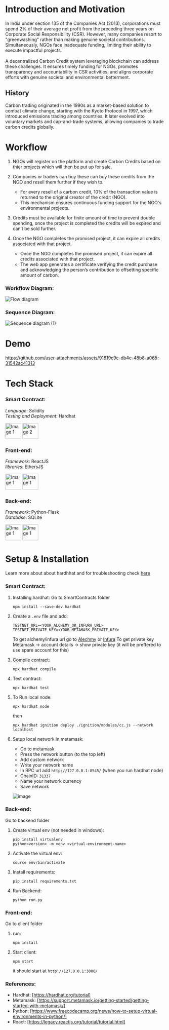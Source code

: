 # Introduction and Motivation

In India under section 135 of the Companies Act (2013), corporations must spend 2% of their average net profit from the preceding three years on Corporate Social Responsibility (CSR). 
However, many companies resort to "greenwashing" rather than making genuine societal contributions. Simultaneously, NGOs face inadequate funding, limiting their ability to execute impactful projects.
<br><br>
A decentralized Carbon Credit system leveraging blockchain can address these challenges. 
It ensures timely funding for NGOs, promotes transparency and accountability in CSR activities, and aligns corporate efforts with genuine societal and environmental betterment.

## History
Carbon trading originated in the 1990s as a market-based solution to combat climate change, starting with the Kyoto Protocol in 1997, which introduced emissions trading among countries.
It later evolved into voluntary markets and cap-and-trade systems, allowing companies to trade carbon credits globally.

# Workflow
1. NGOs will register on the platform and create Carbon Credits based on thier projects which will then be put up for sale.

2. Companies or traders can buy these can buy these credits from the NGO and resell them further if they wish to.
   - For every resell of a carbon credit, 10% of the transaction value is returned to the original creator of the credit (NGO).
   - This mechanism ensures continuous funding support for the NGO's environmental projects.

3. Credits must be available for finite amount of time to prevent double spending, once the project is completed the credits will be expired and can’t be sold further.

4. Once the NGO completes the promised project, it can expire all credits associated with that project.
   - Once the NGO completes the promised project, it can expire all credits associated with that project.
   - The web app generates a certificate verifying the credit purchase and acknowledging the person’s contribution to offsetting specific amount of carbon.

### Workflow Diagram:
![Flow diagram](https://github.com/user-attachments/assets/150eb965-a285-4da7-a434-14eb18890f79)
<br>
### Sequence Diagram:
![Sequence diagram (1)](https://github.com/user-attachments/assets/43ac8bd4-a24c-4416-a607-5263a31e3cf2)


# Demo
https://github.com/user-attachments/assets/91819c9c-db4c-48b8-a065-31542ac41313






# Tech Stack
### Smart Contract:
*Language*: Solidity  
*Testing and Deployment*: Hardhat  

<img src="https://github.com/user-attachments/assets/e31ed5c9-0135-4911-8be5-14e06fb6d1a2" alt="Image 1" height="50">  
<img src="https://github.com/user-attachments/assets/130f7e42-eac1-4000-968b-91c1a891fab3" alt="Image 2" height="50">

### Front-end:
*Framework*: ReactJS <br>
*libraries*: EthersJS 

<img src="https://github.com/user-attachments/assets/26c3cdd9-86d2-4a62-b7e8-1574866af61c" alt="Image 1" height="50">
    <img src="https://github.com/user-attachments/assets/f39f222c-0790-4779-909e-7c8c4687620b" alt="Image 1" height="50">  


### Back-end:
*Framework*: Python-Flask <br>
*Database*: SQLite 

<img src="https://www.pngitem.com/pimgs/m/159-1595977_flask-python-logo-hd-png-download.png" alt="Image 1" height="50"> <t> <img src="https://github.com/user-attachments/assets/8957e289-ce99-4bca-8db1-457449ed5bab" alt="Image 1" height="50">

# Setup & Installation
Learn more about about hardhhat and for troubleshooting check [here](https://hardhat.org/hardhat-runner/docs/getting-started)

### Smart Contract:
1. Installing hardhat:
   Go to SmartContracts folder
   ```
   npm install --save-dev hardhat
   ```
3. Create a `.env` file and add:
   ```
   TESTNET_URL=<YOUR_ALCHEMY_OR_INFURA_URL>
   TESTNET_PRIVATE_KEY=<YOUR_METAMASK_PRIVATE_KEY>
   ```
   To get alchemy/infura url go to [Alechmy](https://dashboard.alchemy.com/apps/xpoq0n411rf3vtfr/setup) or [Infura](https://www.infura.io/)
   To get private key Metamask -> account details -> show private key (it will be preffered to use spare account for this)

4. Compile contract:
   ```
   npx hardhat compile
   ```
5. Test contract:
   ```
   npx hardhat test
   ```
6. To Run local node:
   ```
   npx hardhat node
   ```
   then
   ```
   npx hardhat ignition deploy ./ignition/modules/cc.js --network localhost
   ```
7. Setup local network in metamask:
   - Go to metamask
   - Press the network button (to the top left)
   - Add custom network
   - Write your network name
   - In RPC url add `http://127.0.0.1:8545/` (when you run hardhat node)
   - ChainID: `31337`
   - Name your network currency
   - Save network
  
     
   ![image](https://github.com/user-attachments/assets/ebe78e0b-9e32-4edc-b00e-fb84fd5ee32a)

### Back-end:
Go to backend folder
1. Create virtual env (not needed in windows):
   ```
   pip install virtualenv
   python<version> -m venv <virtual-environment-name>
   ```
2. Activate the virtual env:
   ```
   source env/bin/activate
   ```
3. Install requirements:
   ```
   pip install requirements.txt
   ```
4. Run Backend:
   ```
   python run.py
   ```
### Front-end:
Go to client folder
1. run:
   ```
   npm install
   ```
2. Start client:
   ```
   npm start
   ```
   it should start at `http://127.0.0.1:3000/`

### References:
- Hardhat: [https://hardhat.org/tutorial]
- Metamask: [https://support.metamask.io/getting-started/getting-started-with-metamask/]
- Python: [https://www.freecodecamp.org/news/how-to-setup-virtual-environments-in-python/]
- React: [https://legacy.reactjs.org/tutorial/tutorial.html]
